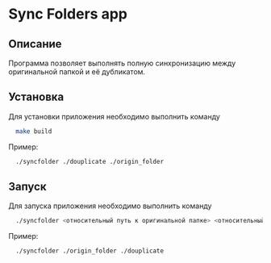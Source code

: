 # Sync Folders app

## Описание

Программа позволяет выполнять полную синхронизацию между оригинальной папкой и её дубликатом.

## Установка

Для установки приложения необходимо выполнить команду

```bash
  make build
```
Пример:
```bash
  ./syncfolder ./douplicate ./origin_folder
```
## Запуск

Для запуска приложения необходимо выполнить команду

```bash
  ./syncfolder <относительный путь к оригинальной папке> <относительный путь к дублирующей папке> 
```
Пример:
```bash
  ./syncfolder ./origin_folder ./douplicate 
```
    